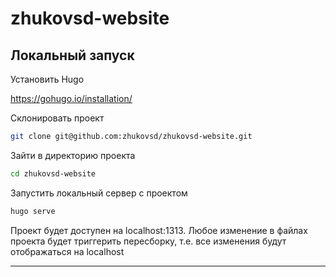 # zhukovsd-website 

## Локальный запуск

Установить Hugo 

https://gohugo.io/installation/

Склонировать проект

```bash
git clone git@github.com:zhukovsd/zhukovsd-website.git
```

Зайти в директорию проекта

```bash
cd zhukovsd-website
```
Запустить локальный сервер с проектом

```bash
hugo serve
```

Проект будет доступен на localhost:1313. Любое изменение в файлах проекта будет триггерить пересборку, т.е. все изменения будут отображаться на localhost

---

